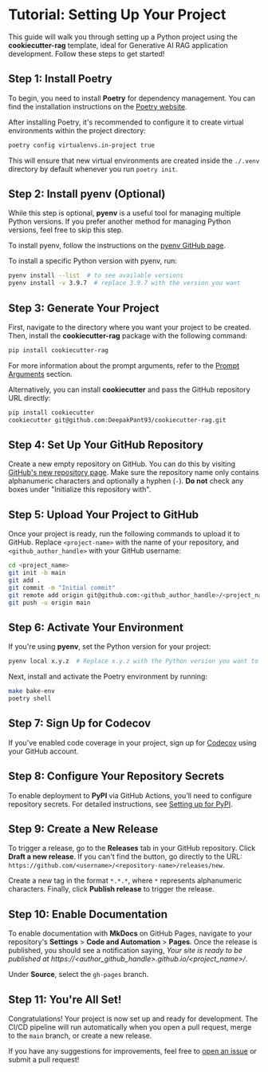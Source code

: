 # Tutorial: Setting Up Your Project

This guide will walk you through setting up a Python project using the **cookiecutter-rag** template, ideal for Generative AI RAG application development. Follow these steps to get started!

## Step 1: Install Poetry

To begin, you need to install **Poetry** for dependency management. You can find the installation instructions on the [Poetry website](https://python-poetry.org/docs/).

After installing Poetry, it's recommended to configure it to create virtual environments within the project directory:

```bash
poetry config virtualenvs.in-project true
```

This will ensure that new virtual environments are created inside the `./.venv` directory by default whenever you run `poetry init`.

## Step 2: Install pyenv (Optional)

While this step is optional, **pyenv** is a useful tool for managing multiple Python versions. If you prefer another method for managing Python versions, feel free to skip this step.

To install pyenv, follow the instructions on the [pyenv GitHub page](https://github.com/pyenv/pyenv).

To install a specific Python version with pyenv, run:

```bash
pyenv install --list  # to see available versions
pyenv install -v 3.9.7  # replace 3.9.7 with the version you want
```

## Step 3: Generate Your Project

First, navigate to the directory where you want your project to be created. Then, install the **cookiecutter-rag** package with the following command:

```bash
pip install cookiecutter-rag
```

For more information about the prompt arguments, refer to the [Prompt Arguments](./prompt_arguments.md) section.

Alternatively, you can install **cookiecutter** and pass the GitHub repository URL directly:

```bash
pip install cookiecutter
cookiecutter git@github.com:DeepakPant93/cookiecutter-rag.git
```

## Step 4: Set Up Your GitHub Repository

Create a new empty repository on GitHub. You can do this by visiting [GitHub's new repository page](https://github.com/new). Make sure the repository name only contains alphanumeric characters and optionally a hyphen (`-`). **Do not** check any boxes under "Initialize this repository with".

## Step 5: Upload Your Project to GitHub

Once your project is ready, run the following commands to upload it to GitHub. Replace `<project-name>` with the name of your repository, and `<github_author_handle>` with your GitHub username:

```bash
cd <project_name>
git init -b main
git add .
git commit -m "Initial commit"
git remote add origin git@github.com:<github_author_handle>/<project_name>.git
git push -u origin main
```

## Step 6: Activate Your Environment

If you're using **pyenv**, set the Python version for your project:

```bash
pyenv local x.y.z  # Replace x.y.z with the Python version you want to use
```

Next, install and activate the Poetry environment by running:

```bash
make bake-env
poetry shell
```

## Step 7: Sign Up for Codecov

If you’ve enabled code coverage in your project, sign up for [Codecov](https://about.codecov.io/language/python/) using your GitHub account.

## Step 8: Configure Your Repository Secrets

To enable deployment to **PyPI** via GitHub Actions, you’ll need to configure repository secrets. For detailed instructions, see [Setting up for PyPI](./features/publishing.md#set-up-for-pypi).

## Step 9: Create a New Release

To trigger a release, go to the **Releases** tab in your GitHub repository. Click **Draft a new release**. If you can't find the button, go directly to the URL: `https://github.com/<username>/<repository-name>/releases/new`.

Create a new tag in the format `*.*.*`, where `*` represents alphanumeric characters. Finally, click **Publish release** to trigger the release.

## Step 10: Enable Documentation

To enable documentation with **MkDocs** on GitHub Pages, navigate to your repository's **Settings** > **Code and Automation** > **Pages**. Once the release is published, you should see a notification saying, _Your site is ready to be published at https://<author_github_handle>.github.io/<project_name>/_.

Under **Source**, select the `gh-pages` branch.

## Step 11: You're All Set!

Congratulations! Your project is now set up and ready for development. The CI/CD pipeline will run automatically when you open a pull request, merge to the `main` branch, or create a new release.

If you have any suggestions for improvements, feel free to [open an issue](https://github.com/<username>/<repository-name>/issues) or submit a pull request!
